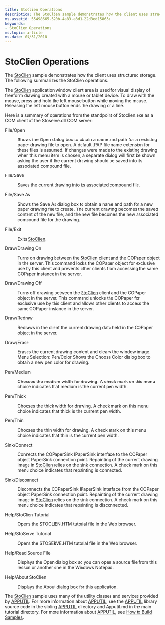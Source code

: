 ```yaml
---
title: StoClien Operations
description: The StoClien sample demonstrates how the client uses structured storage. The following summarizes the StoClien operations.
ms.assetid: 55498665-520b-4a83-a3d1-22d3ed15863e
keywords:
- StoClien Operations
ms.topic: article
ms.date: 05/31/2018
---
```


# StoClien Operations

The [StoClien](structured-storage-client-sample--stoclien-.md) sample demonstrates how the client uses structured storage. The following summarizes the StoClien operations.

The [StoClien](structured-storage-client-sample--stoclien-.md) application window client area is used for visual display of freeform drawing created with a mouse or tablet device. To draw with the mouse, press and hold the left mouse button while moving the mouse. Releasing the left mouse button ends the drawing of a line.

Here is a summary of operations from the standpoint of Stoclien.exe as a COM client of the Stoserve.dll COM server:

<dl> <dt>

<span id="File_Open"></span><span id="file_open"></span><span id="FILE_OPEN"></span>File/Open
</dt> <dd>

Shows the Open dialog box to obtain a name and path for an existing paper drawing file to open. A default .PAP file name extension for these files is assumed. If changes were made to the existing drawing when this menu item is chosen, a separate dialog will first be shown asking the user if the current drawing should be saved into its associated compound file.

</dd> <dt>

<span id="File_Save"></span><span id="file_save"></span><span id="FILE_SAVE"></span>File/Save
</dt> <dd>

Saves the current drawing into its associated compound file.

</dd> <dt>

<span id="File_Save_As"></span><span id="file_save_as"></span><span id="FILE_SAVE_AS"></span>File/Save As
</dt> <dd>

Shows the Save As dialog box to obtain a name and path for a new paper drawing file to create. The current drawing becomes the saved content of the new file, and the new file becomes the new associated compound file for the drawing.

</dd> <dt>

<span id="File_Exit"></span><span id="file_exit"></span><span id="FILE_EXIT"></span>File/Exit
</dt> <dd>

Exits [StoClien](structured-storage-client-sample--stoclien-.md).

</dd> <dt>

<span id="Draw_Drawing_On"></span><span id="draw_drawing_on"></span><span id="DRAW_DRAWING_ON"></span>Draw/Drawing On
</dt> <dd>

Turns on drawing between the [StoClien](structured-storage-client-sample--stoclien-.md) client and the COPaper object in the server. This command locks the COPaper object for exclusive use by this client and prevents other clients from accessing the same COPaper instance in the server.

</dd> <dt>

<span id="Draw_Drawing_Off"></span><span id="draw_drawing_off"></span><span id="DRAW_DRAWING_OFF"></span>Draw/Drawing Off
</dt> <dd>

Turns off drawing between the [StoClien](structured-storage-client-sample--stoclien-.md) client and the COPaper object in the server. This command unlocks the COPaper for exclusive use by this client and allows other clients to access the same COPaper instance in the server.

</dd> <dt>

<span id="Draw_Redraw"></span><span id="draw_redraw"></span><span id="DRAW_REDRAW"></span>Draw/Redraw
</dt> <dd>

Redraws in the client the current drawing data held in the COPaper object in the server.

</dd> <dt>

<span id="Draw_Erase"></span><span id="draw_erase"></span><span id="DRAW_ERASE"></span>Draw/Erase
</dt> <dd>

Erases the current drawing content and clears the window image. Menu Selection: Pen/Color Shows the Choose Color dialog box to obtain a new pen color for drawing.

</dd> <dt>

<span id="Pen_Medium"></span><span id="pen_medium"></span><span id="PEN_MEDIUM"></span>Pen/Medium
</dt> <dd>

Chooses the medium width for drawing. A check mark on this menu choice indicates that medium is the current pen width.

</dd> <dt>

<span id="Pen_Thick"></span><span id="pen_thick"></span><span id="PEN_THICK"></span>Pen/Thick
</dt> <dd>

Chooses the thick width for drawing. A check mark on this menu choice indicates that thick is the current pen width.

</dd> <dt>

<span id="Pen_Thin"></span><span id="pen_thin"></span><span id="PEN_THIN"></span>Pen/Thin
</dt> <dd>

Chooses the thin width for drawing. A check mark on this menu choice indicates that thin is the current pen width.

</dd> <dt>

<span id="Sink_Connect"></span><span id="sink_connect"></span><span id="SINK_CONNECT"></span>Sink/Connect
</dt> <dd>

Connects the COPaperSink IPaperSink interface to the COPaper object PaperSink connection point. Repainting of the current drawing image in [StoClien](structured-storage-client-sample--stoclien-.md) relies on the sink connection. A check mark on this menu choice indicates that repainting is connected.

</dd> <dt>

<span id="Sink_Disconnect"></span><span id="sink_disconnect"></span><span id="SINK_DISCONNECT"></span>Sink/Disconnect
</dt> <dd>

Disconnects the COPaperSink IPaperSink interface from the COPaper object PaperSink connection point. Repainting of the current drawing image in [StoClien](structured-storage-client-sample--stoclien-.md) relies on the sink connection. A check mark on this menu choice indicates that repainting is disconnected.

</dd> <dt>

<span id="Help_StoClien_Tutorial"></span><span id="help_stoclien_tutorial"></span><span id="HELP_STOCLIEN_TUTORIAL"></span>Help/StoClien Tutorial
</dt> <dd>

Opens the STOCLIEN.HTM tutorial file in the Web browser.

</dd> <dt>

<span id="Help_StoServe_Tutorial"></span><span id="help_stoserve_tutorial"></span><span id="HELP_STOSERVE_TUTORIAL"></span>Help/StoServe Tutorial
</dt> <dd>

Opens the STOSERVE.HTM tutorial file in the Web browser.

</dd> <dt>

<span id="Help_Read_Source_File"></span><span id="help_read_source_file"></span><span id="HELP_READ_SOURCE_FILE"></span>Help/Read Source File
</dt> <dd>

Displays the Open dialog box so you can open a source file from this lesson or another one in the Windows Notepad.

</dd> <dt>

<span id="Help_About_StoClien"></span><span id="help_about_stoclien"></span><span id="HELP_ABOUT_STOCLIEN"></span>Help/About StoClien
</dt> <dd>

Displays the About dialog box for this application.

</dd> </dl>

The [StoClien](structured-storage-client-sample--stoclien-.md) sample uses many of the utility classes and services provided by [APPUTIL](https://msdn.microsoft.com/library/aa380382.aspx). For more information about [APPUTIL](https://msdn.microsoft.com/library/aa380382.aspx), see the [APPUTIL](https://msdn.microsoft.com/library/aa380382.aspx) library source code in the sibling [APPUTIL](https://msdn.microsoft.com/library/aa380382.aspx) directory and Apputil.md in the main tutorial directory. For more information about [APPUTIL](https://msdn.microsoft.com/library/aa380382.aspx), see [How to Build Samples](how-to-build-samples.md).

 

 




